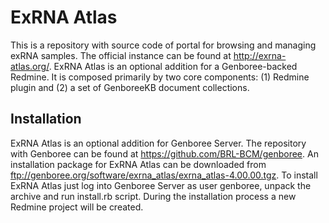 # ExRNA Atlas
This is a repository with source code of portal for browsing and managing exRNA samples. The official instance can be found at http://exrna-atlas.org/. ExRNA Atlas is an optional addition for a Genboree-backed Redmine. It is composed primarily by two core components: (1) Redmine plugin and (2) a set of GenboreeKB document collections.

## Installation
ExRNA Atlas is an optional addition for Genboree Server. The repository with Genboree can be found at https://github.com/BRL-BCM/genboree. An installation package for ExRNA Atlas can be downloaded from ftp://genboree.org/software/exrna_atlas/exrna_atlas-4.00.00.tgz. To install ExRNA Atlas just log into Genboree Server as user genboree, unpack the archive and run install.rb script. During the installation process a new Redmine project will be created.
